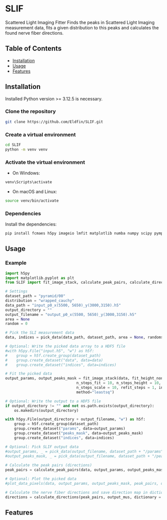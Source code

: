 # SLIF
Scattered Light Imaging Fitter
Finds the peaks in Scattered Light Imaging measurement data, fits a given distribution to this peaks and calculates the found nerve fiber directions.

## Table of Contents

- [Installation](#installation)
- [Usage](#usage)
- [Features](#features)

## Installation

Installed Python version >= 3.12.5 is necessary.

### Clone the repository

```bash
git clone https://github.com/Eldfin/SLIF.git
```

### Create a virtual environment
```bash
cd SLIF
python -m venv venv
```

### Activate the virtual environment
* On Windows:
```bash
venv\Scripts\activate
```
* On macOS and Linux:
```bash
source venv/bin/activate
```

### Dependencies
Install the dependencies:

```bash
pip install fcmaes h5py imageio lmfit matplotlib numba numpy scipy pympi-pypi PyQt5
```

## Usage
### Example
```python
import h5py
import matplotlib.pyplot as plt
from SLIF import fit_image_stack, calculate_peak_pairs, calculate_directions, pick_data, plot_data_pixels

# Settings
dataset_path = "pyramid/00"
distribution = "wrapped_cauchy"
data_path = "input_p0_x(5500, 5650)_y(3000,3150).h5"
output_directory = ""
output_filename = "output_p0_x(5500, 5650)_y(3000,3150).h5"
area = None
random = 0

# Pick the SLI measurement data
data, indices = pick_data(data_path, dataset_path, area = None, randoms = 0)

# Optional: Write the picked data array to a HDF5 file
#with h5py.File("input.h5", "w") as h5f:
#    group = h5f.create_group(dataset_path)
#    group.create_dataset("data", data=data)
#    group.create_dataset("indices", data=indices)

# Fit the picked data
output_params, output_peaks_mask = fit_image_stack(data, fit_height_nonlinear = True, 
                                n_steps_fit = 10, n_steps_height = 10, n_steps_mu = 10, 
                                n_steps_scale = 10, refit_steps = 1, init_fit_filter = None, 
                                method="leastsq")

# Optional: Write the output to a HDF5 file
if output_directory != "" and not os.path.exists(output_directory):
    os.makedirs(output_directory)

with h5py.File(output_directory + output_filename, "w") as h5f:
    group = h5f.create_group(dataset_path)
    group.create_dataset("params", data=output_params)
    group.create_dataset("peaks_mask", data=output_peaks_mask)
    group.create_dataset("indices", data=indices)

# Optional: Pick SLIF output data
#output_params, _ = pick_data(output_filename, dataset_path + "/params", area = None, randoms = 0)
#output_peaks_mask, _ = pick_data(output_filename, dataset_path + "/peaks_mask", area = None, randoms = 0)
    
# Calculate the peak pairs (directions)
peak_pairs = calculate_peak_pairs(data, output_params, output_peaks_mask, distribution)

# Optional: Plot the picked data
#plot_data_pixels(data, output_params, output_peaks_mask, peak_pairs, distribution, indices, directory = "plots")

# Calculate the nerve fiber directions and save direction map in dictionary
directions = calculate_directions(peak_pairs, output_mus, dictionary = "direction_maps")
```

## Features







